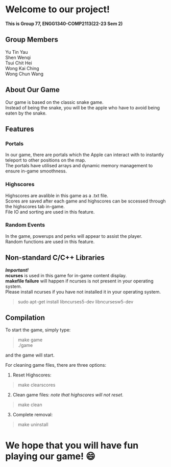 # Welcome to our project!
**This is Group 77, ENGG1340-COMP2113(22-23 Sem 2)**

## Group Members
Yu Tin Yau  
Shen Wenqi  
Tsui Chit Hei  
Wong Kai Ching  
Wong Chun Wang  

## About Our Game
Our game is based on the classic snake game.  
Instead of being the snake, you will be the apple who have to avoid being eaten by the snake.

## Features
### Portals
In our game, there are portals which the Apple can interact with to instantly teleport to other positions on the map.  
The portals have utilised arrays and dynamic memory management to ensure in-game smoothness.

### Highscores
Highscores are avalible in this game as a .txt file.  
Scores are saved after each game and highscores can be sccessed through the highscores tab in-game.  
File IO and sorting are used in this feature.

### Random Events
In the game, powerups and perks will appear to assist the player.    
Random functions are used in this feature.  

## Non-standard C/C++ Libraries
***Important!***  
**ncurses** is used in this game for in-game content display.  
**makefile failure** will happen if ncurses is not present in your operating system.  
Please install ncurses if you have not installed it in your operating system.  
> sudo apt-get install libncurses5-dev libncursesw5-dev

## Compilation
To start the game, simply type:
> make game  
> ./game

and the game will start.  

For cleaning game files, there are three options:
1. Reset Highscores:
> make clearscores

2. Clean game files: *note that highscores will not reset.*
> make clean

3. Complete removal:
> make uninstall

# We hope that you will have fun playing our game! :smile: